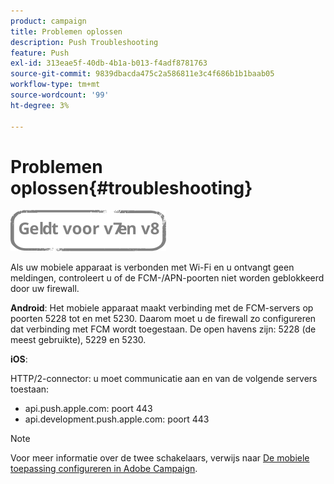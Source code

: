 ```yaml
---
product: campaign
title: Problemen oplossen
description: Push Troubleshooting
feature: Push
exl-id: 313eae5f-40db-4b1a-b013-f4adf8781763
source-git-commit: 9839dbacda475c2a586811e3c4f686b1b1baab05
workflow-type: tm+mt
source-wordcount: '99'
ht-degree: 3%

---
```


# Problemen oplossen{#troubleshooting}

![](../../assets/common.svg)

Als uw mobiele apparaat is verbonden met Wi-Fi en u ontvangt geen meldingen, controleert u of de FCM-/APN-poorten niet worden geblokkeerd door uw firewall.

**Android**: Het mobiele apparaat maakt verbinding met de FCM-servers op poorten 5228 tot en met 5230. Daarom moet u de firewall zo configureren dat verbinding met FCM wordt toegestaan. De open havens zijn: 5228 (de meest gebruikte), 5229 en 5230.

**iOS**:

HTTP/2-connector: u moet communicatie aan en van de volgende servers toestaan:

* api.push.apple.com: poort 443
* api.development.push.apple.com: poort 443

>[!NOTE]
>
>Voor meer informatie over de twee schakelaars, verwijs naar [De mobiele toepassing configureren in Adobe Campaign](configuring-the-mobile-application.md).

